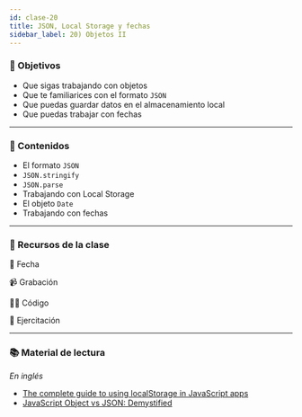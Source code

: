 ```yaml
---
id: clase-20
title: JSON, Local Storage y fechas
sidebar_label: 20) Objetos II
---
```


### 🏁 Objetivos

- Que sigas trabajando con objetos
- Que te familiarices con el formato `JSON`
- Que puedas guardar datos en el almacenamiento local
- Que puedas trabajar con fechas

---

### 📝 Contenidos

- El formato `JSON`
- `JSON.stringify`
- `JSON.parse`
- Trabajando con Local Storage
- El objeto `Date`
- Trabajando con fechas

---

### 🚀 Recursos de la clase

📆 Fecha

📹 Grabación

👩‍💻 Código

💪 Ejercitación

---

### 📚 Material de lectura

_En inglés_

- [The complete guide to using localStorage in JavaScript apps](https://blog.logrocket.com/the-complete-guide-to-using-localstorage-in-javascript-apps-ba44edb53a36/)
- [JavaScript Object vs JSON: Demystified](https://dev.to/desoga/javascript-object-vs-json-demystified-494j)

